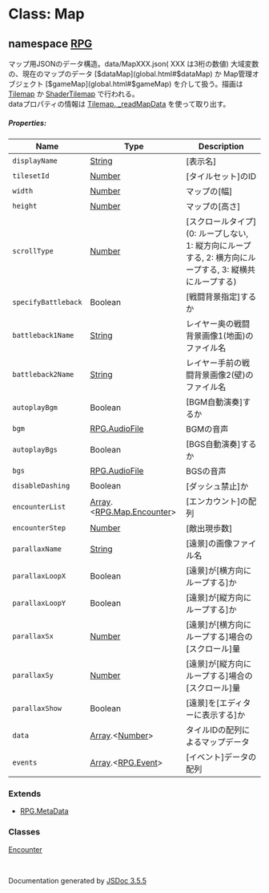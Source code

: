# Class: Map

## namespace [RPG](RPG.md)

 マップ用JSONのデータ構造。data/MapXXX.json( XXX は3桁の数値) 大域変数の、現在のマップのデータ [$dataMap](global.html#$dataMap) か Map管理オブジェクト [$gameMap](global.html#$gameMap) を介して扱う。描画は [Tilemap](Tilemap.md) か [ShaderTilemap](ShaderTilemap.md) で行われる。<br />
 dataプロパティの情報は [Tilemap. _readMapData](Tilemap.md#static-_readmapdata-x-y-z--number) を使って取り出す。
 

##### Properties:

| Name | Type | Description |
| --- | --- | --- |
| `displayName` | [String](String.md) | [表示名] |
| `tilesetId` | [Number](Number.md) | [タイルセット]のID |
| `width` | [Number](Number.md) |  マップの[幅] |
| `height` | [Number](Number.md) |  マップの[高さ] |
| `scrollType` | [Number](Number.md) | [スクロールタイプ] (0: ループしない, 1: 縦方向にループする, 2: 横方向にループする, 3: 縦横共にループする) |
| `specifyBattleback` | Boolean | [戦闘背景指定]するか |
| `battleback1Name` | [String](String.md) |  レイヤー奥の戦闘背景画像1(地面)のファイル名 |
| `battleback2Name` | [String](String.md) |  レイヤー手前の戦闘背景画像2(壁)のファイル名 |
| `autoplayBgm` | Boolean | [BGM自動演奏]するか |
| `bgm` | [RPG.AudioFile](RPG.AudioFile.md) | BGMの音声 |
| `autoplayBgs` | Boolean | [BGS自動演奏]するか |
| `bgs` | [RPG.AudioFile](RPG.AudioFile.md) | BGSの音声 |
| `disableDashing` | Boolean | [ダッシュ禁止]か |
| `encounterList` | [Array](Array.md).<[RPG.Map.Encounter](RPG.Map.Encounter.md)> | [エンカウント]の配列 |
| `encounterStep` | [Number](Number.md) | [敵出現歩数] |
| `parallaxName` | [String](String.md) | [遠景]の画像ファイル名 |
| `parallaxLoopX` | Boolean | [遠景]が[横方向にループする]か |
| `parallaxLoopY` | Boolean | [遠景]が[縦方向にループする]か |
| `parallaxSx` | [Number](Number.md) | [遠景]が[横方向にループする]場合の[スクロール]量 |
| `parallaxSy` | [Number](Number.md) | [遠景]が[縦方向にループする]場合の[スクロール]量 |
| `parallaxShow` | Boolean | [遠景]を[エディターに表示する]か |
| `data` | [Array](Array.md).<[Number](Number.md)> |  タイルIDの配列によるマップデータ |
| `events` | [Array](Array.md).<[RPG.Event](RPG.Event.md)> | [イベント]データの配列 |

<dl>
</dl>

### Extends

* [RPG.MetaData](RPG.MetaData.md)

### Classes

<dl>
    <dt><a href="RPG.Map.Encounter.md">Encounter</a></dt>
    <dd></dd>
</dl>
 <br>

  Documentation generated by [JSDoc 3.5.5](https://github.com/jsdoc3/jsdoc)
